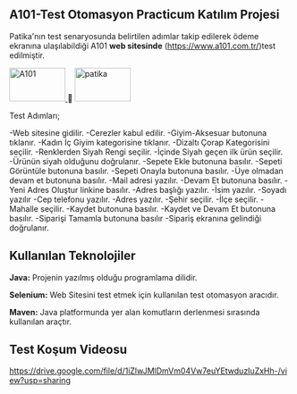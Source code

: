 ## A101-Test Otomasyon Practicum Katılım Projesi
Patika'nın test senaryosunda belirtilen adımlar takip edilerek ödeme ekranına ulaşılabildiği A101 **web sitesinde** (https://www.a101.com.tr/)test edilmiştir.
<p align="left">
<a href="https://www.a101.com.tr/" target="_blank" rel="noreferrer"> <img src="https://upload.wikimedia.org/wikipedia/commons/thumb/d/df/A101_logo.svg/2560px-A101_logo.svg.png" alt="A101" width="100" height="60"/> </a> 🤝 <a href="https://www.patika.dev/tr" target="_blank" rel="noreferrer"> <img src="https://global-uploads.webflow.com/6097e0eca1e87557da031fef/609859a191abe5d64b17fed3_Patika%20logo.png" alt="patika" width="100" height="60"/> </a>
</p>
<h>
<p align="left">
Test Adımları;
</p>
-Web sitesine gidilir.
-Cerezler kabul edilir.
-Giyim-Aksesuar butonuna tıklanır.
-Kadın İç Giyim kategorisine tıklanır.
-Dizaltı Çorap Kategorisini seçilir.
-Renklerden Siyah Rengi seçilir.
-İçinde Siyah geçen ilk ürün seçilir.
-Ürünün siyah olduğunu doğrulanır.
-Sepete Ekle butonuna basılır.
-Sepeti Görüntüle butonuna basılır.
-Sepeti Onayla butonuna basılır.
-Üye olmadan devam et butonuna basılır.
-Mail adresi yazılır.
-Devam Et butonuna basılır.
-Yeni Adres Oluştur linkine basılır.
-Adres başlığı yazılır.
-İsim yazılır.
-Soyadı yazılır
-Cep telefonu yazılır.
-Adres yazılır.
-Şehir seçilir.
-İlçe seçilir.
-Mahalle seçilir.
-Kaydet butonuna basılır.
-Kaydet ve Devam Et butonuna basılır.
-Siparişi Tamamla butonuna basılır
-Sipariş ekranına gelindiği doğrulanır.
</h>

## Kullanılan Teknolojiler

**Java:** Projenin yazılmış olduğu programlama dilidir.

**Selenium:** Web Sitesini test etmek için kullanılan test otomasyon aracıdır.

**Maven:** Java platformunda yer alan komutların derlenmesi sırasında kullanılan araçtır.

## Test Koşum Videosu

https://drive.google.com/file/d/1iZlwJMlDmVm04Vw7euYEtwduzIuZxHh-/view?usp=sharing
